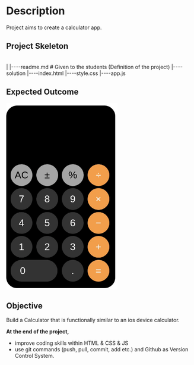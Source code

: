 # Description
Project aims to create a calculator app.

## Project Skeleton
<br>
|
|----readme.md         # Given to the students (Definition of the project)          
|----solution
        |----index.html  
        |----style.css   
        |----app.js

## Expected Outcome
<img src="./images/ios-calc.gif" width="300" height="500">


## Objective
Build a Calculator that is functionally similar to an ios device calculator.

**At the end of the project,**
- improve coding skills within HTML & CSS & JS
- use git commands (push, pull, commit, add etc.) and Github as Version Control System.
